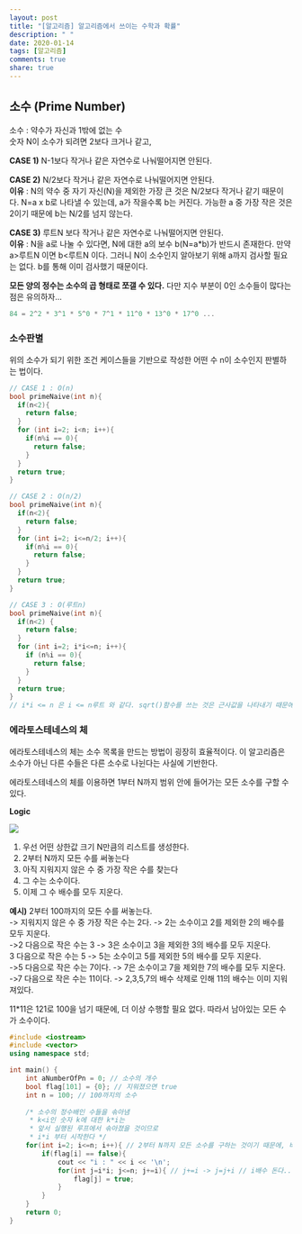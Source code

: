 ```yaml
---
layout: post
title: "[알고리즘] 알고리즘에서 쓰이는 수학과 확률"
description: " "
date: 2020-01-14
tags: [알고리즘]
comments: true
share: true
---
```



## 소수 (Prime Number)

소수 : 약수가 자신과 1밖에 없는 수<br>숫자 N이 소수가 되려면 2보다 크거나 같고,

**CASE 1)** N-1보다 작거나 같은 자연수로 나눠떨어지면 안된다.

**CASE 2)** N/2보다 작거나 같은 자연수로 나눠떨어지면 안된다.<br>**이유** : N의 약수 중 자기 자신(N)을 제외한 가장 큰 것은 N/2보다 작거나 같기 때문이다. N=a x b로 나타낼 수 있는데, a가 작을수록 b는 커진다. 가능한 a 중 가장 작은 것은 2이기 때문에 b는 N/2를 넘지 않는다.

**CASE 3)**  루트N 보다 작거나 같은 자연수로 나눠떨어지면 안된다.<br>**이유** : N을 a로 나눌 수 있다면, N에 대한 a의 보수 b(N=a*b)가 반드시 존재한다. 만약 a>루트N 이면 b<루트N 이다. 그러니 N이 소수인지 알아보기 위해 a까지 검사할 필요는 없다. b를 통해 이미 검사했기 때문이다.  





**모든 양의 정수는 소수의 곱 형태로 쪼갤 수 있다.** 다만 지수 부분이 0인 소수들이 많다는 점은 유의하자...

```c++
84 = 2^2 * 3^1 * 5^0 * 7^1 * 11^0 * 13^0 * 17^0 ...
```



### 소수판별

위의 소수가 되기 위한 조건 케이스들을 기반으로 작성한 어떤 수 n이 소수인지 판별하는 법이다.

````c++
// CASE 1 : O(n)
bool primeNaive(int n){
  if(n<2){
    return false;
  }
  for (int i=2; i<n; i++){
    if(n%i == 0){
      return false;
    }
  }
  return true;
}

// CASE 2 : O(n/2)
bool primeNaive(int n){
  if(n<2){
    return false;
  }
  for (int i=2; i<=n/2; i++){
    if(n%i == 0){
      return false;
    }
  }
  return true;
}

// CASE 3 : O(루트n)
bool primeNaive(int n){
  if(n<2) {
    return false;
  }
  for (int i=2; i*i<=n; i++){ 
    if (n%i == 0){
      return false;
    }
  }
  return true;
}
// i*i <= n 은 i <= n루트 와 같다. sqrt()함수를 쓰는 것은 근사값을 나타내기 때문에 이렇게 써주는 것이 좋다고 합니다.
````



### 에라토스테네스의 체

에라토스테네스의 체는 소수 목록을 만드는 방법이 굉장히 효율적이다. 이 알고리즘은 소수가 아닌 다른 수들은 다른 소수로 나뉜다는 사실에 기반한다.

에라토스테네스의 체를 이용하면 1부터 N까지 범위 안에 들어가는 모든 소수를 구할 수 있다.

**Logic**

![](https://upload.wikimedia.org/wikipedia/commons/b/b9/Sieve_of_Eratosthenes_animation.gif)

1. 우선 어떤 상한값 크기 N만큼의 리스트를 생성한다.
2. 2부터 N까지 모든 수를 써놓는다
3. 아직 지워지지 않은 수 중 가장 작은 수를 찾는다
4. 그 수는 소수이다.
5. 이제 그 수 배수를 모두 지운다.

**예시)** 2부터 100까지의 모든 수를 써놓는다.<br>-> 지워지지 않은 수 중 가장 작은 수는 2다. -> 2는 소수이고 2를 제외한 2의 배수를 모두 지운다.<br>->2 다음으로 작은 수는 3 -> 3은 소수이고 3을 제외한 3의 배수를 모두 지운다.<br>3 다음으로 작은 수는 5 -> 5는 소수이고 5를 제외한 5의 배수를 모두 지운다.<br>->5 다음으로 작은 수는 7이다. -> 7은 소수이고 7을 제외한 7의 배수를 모두 지운다.<br> ->7 다음으로 작은 수는 11이다. -> 2,3,5,7의 배수 삭제로 인해 11의 배수는 이미 지워져있다.

11*11은 121로 100을 넘기 때문에, 더 이상 수행할 필요 없다. 따라서 남아있는 모든 수가 소수이다.

```c++
#include <iostream>
#include <vector>
using namespace std;

int main() {
    int aNumberOfPn = 0; // 소수의 개수
    bool flag[101] = {0}; // 지워졌으면 true
    int n = 100; // 100까지의 소수
    
    /* 소수의 정수배인 수들을 솎아냄
     * k<i인 숫자 k에 대한 k*i는
     * 앞서 실행된 루프에서 솎아졌을 것이므로
     * i*i 부터 시작한다 */
    for(int i=2; i<=n; i++){ // 2부터 N까지 모든 소수를 구하는 것이기 때문에, 바깥 for문 i를 n까지 돌린다.
        if(flag[i] == false){
            cout << "i : " << i << '\n';
            for(int j=i*i; j<=n; j+=i){ // j+=i -> j=j+i // i배수 돈다..
                flag[j] = true;
            }
        }
    }
    return 0;
}
```

